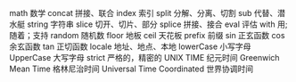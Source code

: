 math          数学
concat        拼接、联合
index         索引
split         分解、分离、切割
sub           代替、潜水艇
string        字符串
slice         切开、切片、部分
splice        拼接、接合
eval          评估
with          用;随着；支持
random        随机数
floor         地板
ceil          天花板
prefix        前缀
sin           正玄函数
cos           余玄函数
tan           正切函数
locale        地址、地点、本地
lowerCase     小写字母  
UpperCase     大写字母 
strict        严格的，精密的
UNIX TIME                     纪元时间
Greenwich Mean Time           格林尼治时间
Universal Time Coordinated    世界协调时间
